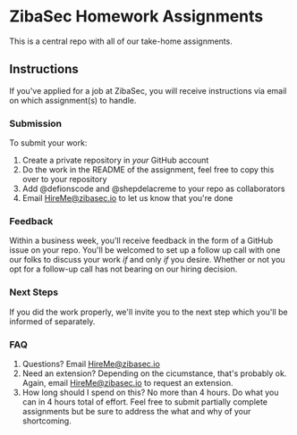 # ZibaSec Homework Assignments

This is a central repo with all of our take-home assignments.

## Instructions

If you've applied for a job at ZibaSec, you will receive instructions via email on which assignment(s) to handle.

### Submission

To submit your work:

1. Create a private repository in _your_ GitHub account
1. Do the work in the README of the assignment, feel free to copy this over to your repository
1. Add @defionscode and @shepdelacreme to your repo as collaborators
1. Email HireMe@zibasec.io to let us know that you're done


### Feedback

Within a business week, you'll receive feedback in the form of a GitHub issue on your repo. You'll be welcomed to set up a follow up call with one our folks to discuss your work _if_ and only _if_ you desire. Whether or not you opt for a follow-up call has not bearing on our hiring decision.


### Next Steps

If you did the work properly, we'll invite you to the next step which you'll be informed of separately.


### FAQ

1. Questions? Email HireMe@zibasec.io
2. Need an extension? Depending on the cicumstance, that's probably ok. Again, email HireMe@zibasec.io to request an extension.
3. How long should I spend on this? No more than 4 hours. Do what you can in 4 hours total of effort. Feel free to submit partially complete assignments but be sure to address the what and why of your shortcoming.
